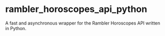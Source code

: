 # rambler_horoscopes_api_python
A fast and asynchronous wrapper for the Rambler Horoscopes API written in Python.
